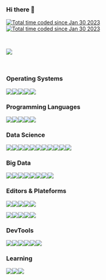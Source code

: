 ### Hi there 👋

<a href="https://www.linkedin.com/in/xadrien/"><img src="https://img.shields.io/badge/-0A66C2?style=flat&logo=linkedin&logoColor=white" alt="Total time coded since Jan 30 2023" /></a><a>  </a><a href="https://wakatime.com/@54d99f29-75b1-48c3-a9ec-a4132e114e56"><img src="https://wakatime.com/badge/user/54d99f29-75b1-48c3-a9ec-a4132e114e56.svg" alt="Total time coded since Jan 30 2023" /></a>

<br/>

<a href="https://wakatime.com/@54d99f29-75b1-48c3-a9ec-a4132e114e56"><img src="https://wakatime.com/share/@ADkernx/f07de5dc-110e-463d-895a-6342b09a3273.svg" /></a>

<br/>

### Operating Systems

<img src="https://img.shields.io/badge/Darwin-000000?style=flat&logo=apple&logoColor=white"/><img src="https://img.shields.io/badge/Ubuntu-E95420?style=flat&logo=ubuntu&logoColor=white"/><img src="https://img.shields.io/badge/Red_Hat-EE0000?style=flat&logo=redhat&logoColor=white"/><img src="https://img.shields.io/badge/Alpine_Linux-0D597F?style=flat&logo=alpinelinux&logoColor=white"/><img src="https://img.shields.io/badge/Debian-A81D33?style=flat&logo=debian&logoColor=white"/>

### Programming Languages

<img src="https://img.shields.io/badge/Python3-0277BD?style=flat&logo=python&logoColor=white" /><img src="https://img.shields.io/badge/Bash-424242?style=flat&logo=gnubash&logoColor=white" /><img src="https://img.shields.io/badge/SQL/NoSQL-E91E63?style=flat&logo=amazondynamodb&logoColor=white" /><img src="https://img.shields.io/badge/R-3776AB?style=flat&logo=r&logoColor=white" /><img src="https://img.shields.io/badge/Scala-CB171E?style=flat&logo=scala&logoColor=white" />

### Data Science

<img src="https://img.shields.io/badge/Pandas-150458?style=flat&logo=pandas&logoColor=white"/><img src="https://img.shields.io/badge/NumPy-013243?style=flat&logo=numpy&logoColor=white"/><img src="https://img.shields.io/badge/Polars-CD792C?style=flat&logo=polars&logoColor=white"/><img src="https://img.shields.io/badge/SciPy-8CAAE6?style=flat&logo=scipy&logoColor=white"/><img src="https://img.shields.io/badge/Scikit_Learn-F7931E?style=flat&logo=scikitlearn&logoColor=white"/><img src="https://img.shields.io/badge/Keras-D00000?style=flat&logo=keras&logoColor=white"/><img src="https://img.shields.io/badge/MLFlow-0194E2?style=flat&logo=mlflow&logoColor=white"/><img src="https://img.shields.io/badge/PyTorch-EE4C2C?style=flat&logo=pytorch&logoColor=white"/><img src="https://img.shields.io/badge/pytest-0A9EDC?style=flat&logo=pytest&logoColor=white"/><img src="https://img.shields.io/badge/Folium-77B829?style=flat&logo=folium&logoColor=white"/><img src="https://img.shields.io/badge/Plotly-3F4F75?style=flat&logo=plotly&logoColor=white"/>

### Big Data

<img src="https://img.shields.io/badge/Spark-E25A1C?style=flat&logo=apachespark&logoColor=white"/><img src="https://img.shields.io/badge/Hive-FBC02D?style=flat&logo=apachehive&logoColor=white"/><img src="https://img.shields.io/badge/HDFS-66CCFF?style=flat&logo=apachehadoop&logoColor=white"/><img src="https://img.shields.io/badge/Kafka-231F20?style=flat&logo=apachekafka&logoColor=white"/><img src="https://img.shields.io/badge/Oracle-F80000?style=flat&logo=oracle&logoColor=white"/><img src="https://img.shields.io/badge/Cassandra-1287B1?style=flat&logo=apachecassandra&logoColor=white"/><img src="https://img.shields.io/badge/MongoDB-47A248?style=flat&logo=mongodb&logoColor=white"/><img src="https://img.shields.io/badge/AirFlow-017CEE?style=flat&logo=apacheairflow&logoColor=white"/>

### Editors & Plateforms

<img src="https://img.shields.io/badge/VS_Code-007ACC?style=flat&logo=visualstudiocode&logoColor=white"/><img src="https://img.shields.io/badge/Jupyter-F37626?style=flat&logo=jupyter&logoColor=white"/><img src="https://img.shields.io/badge/Vim-019733?style=flat&logo=vim&logoColor=white"/><img src="https://img.shields.io/badge/Sublime-FF9800?style=flat&logo=sublimetext&logoColor=white"/><img src="https://img.shields.io/badge/iTerm2-000000?style=flat&logo=iterm2&logoColor=white"/>

<img src="https://img.shields.io/badge/DevContainers-333333?style=flat&logo=linuxcontainers&logoColor=white"/><img src="https://img.shields.io/badge/Docker-2496ED?style=flat&logo=docker&logoColor=white"/><img src="https://img.shields.io/badge/AWS_EC2-FF9900?style=flat&logo=amazonec2&logoColor=white"/><img src="https://img.shields.io/badge/Dataiku-2AB1AC?style=flat&logo=dataiku&logoColor=white"/><img src="https://img.shields.io/badge/Google_Colab-F9AB00?style=flat&logo=googlecolab&logoColor=white"/>

### DevTools

<img src="https://img.shields.io/badge/Git-F05032?style=flat&logo=git&logoColor=white"/><img src="https://img.shields.io/badge/DVC-13ADC7?style=flat&logo=dvc&logoColor=white"/><img src="https://img.shields.io/badge/Github-181717?style=flat&logo=github&logoColor=white"/><img src="https://img.shields.io/badge/Bitbucket-0052CC?style=flat&logo=bitbucket&logoColor=white"/><img src="https://img.shields.io/badge/JFrog-41BF47?style=flat&logo=jfrog&logoColor=white"/><img src="https://img.shields.io/badge/Jenkins-D24939?style=flat&logo=jenkins&logoColor=white"/>

### Learning

<img src="https://img.shields.io/badge/Rust-000000?style=flat&logo=rust&logoColor=white"/><img src="https://img.shields.io/badge/AWS-232F3E?style=flat&logo=amazonaws&logoColor=white"/><img src="https://img.shields.io/badge/Ansible-EE0000?style=flat&logo=ansible&logoColor=white"/>
